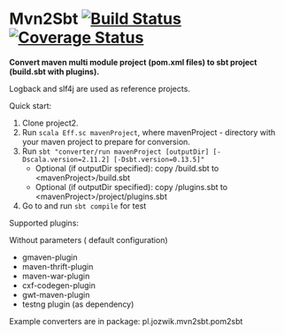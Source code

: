 Mvn2Sbt [![Build Status](https://travis-ci.org/ajozwik/mvn2sbt.svg?branch=master "Build Status")](https://travis-ci.org/ajozwik/mvn2sbt)[![Coverage Status](https://coveralls.io/repos/ajozwik/mvn2sbt/badge.png)](https://coveralls.io/r/ajozwik/mvn2sbt)
=========
**Convert maven multi module project (pom.xml files) to sbt project (build.sbt with plugins).**

Logback and slf4j are used as reference projects.

Quick start:

1. Clone project2. 
1. Run `scala Eff.sc mavenProject`, where mavenProject - directory with your maven project to prepare for conversion.
1. Run `sbt "converter/run mavenProject [outputDir] [-Dscala.version=2.11.2] [-Dsbt.version=0.13.5]"`
	* Optional (if outputDir specified): copy <outputDir>/build.sbt to &lt;mavenProject&gt;/build.sbt
	* Optional (if outputDir specified): copy <outputDir>/plugins.sbt to &lt;mavenProject&gt;/project/plugins.sbt
1. Go to <mavenProject> and run `sbt compile` for test

Supported plugins:

Without parameters ( default configuration)

 * gmaven-plugin
 * maven-thrift-plugin
 * maven-war-plugin
 * cxf-codegen-plugin
 * gwt-maven-plugin
 * testng plugin (as dependency)
 

 Example converters are in package: pl.jozwik.mvn2sbt.pom2sbt



